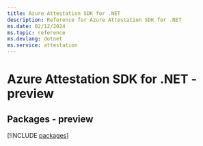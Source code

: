 ```yaml
---
title: Azure Attestation SDK for .NET
description: Reference for Azure Attestation SDK for .NET
ms.date: 02/12/2024
ms.topic: reference
ms.devlang: dotnet
ms.service: attestation
---
```

# Azure Attestation SDK for .NET - preview
## Packages - preview
[!INCLUDE [packages](attestation-index.md)]